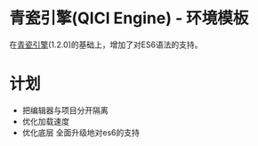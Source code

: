 # 青瓷引擎(QICI Engine) - 环境模板

在[青瓷引擎](https://github.com/qiciengine/qiciengine)(1.2.0)的基础上，增加了对ES6语法的支持。
# 计划 
- 把编辑器与项目分开隔离
- 优化加载速度
- 优化底层 全面升级地对es6的支持

